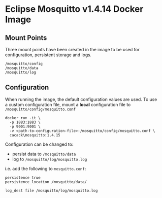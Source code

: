 # Eclipse Mosquitto v1.4.14 Docker Image

## Mount Points

Three mount points have been created in the image to be used for configuration,
persistent storage and logs.

```
/mosquitto/config
/mosquitto/data
/mosquitto/log
```


## Configuration

When running the image, the default configuration values are used.
To use a custom configuration file, mount a **local** configuration file to
`/mosquitto/config/mosquitto.conf`

```
docker run -it \
  -p 1883:1883 \
  -p 9001:9001 \
  -v <path-to-configuration-file>:/mosquitto/config/mosquitto.conf \
  cacack\mosquitto:1.4.15
```

Configuration can be changed to:

* persist data to `/mosquitto/data`
* log to `/mosquitto/log/mosquitto.log`

i.e. add the following to `mosquitto.conf`:
```
persistence true
persistence_location /mosquitto/data/

log_dest file /mosquitto/log/mosquitto.log
```
